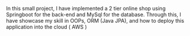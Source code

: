 In this small project, I have implemented a 2 tier online shop using Springboot for the back-end and MySql for the database. Through this, I have showcase my skill in OOPs, ORM (Java JPA), and how to deploy this application into the cloud ( AWS )

